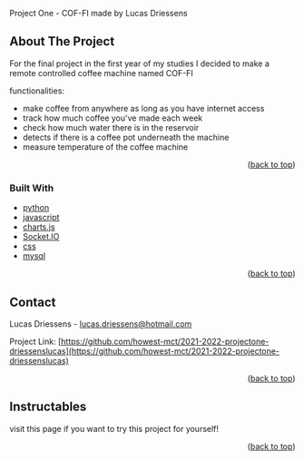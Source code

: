 <div id="top"></div>

Project One - COF-FI
made by Lucas Driessens



<!-- ABOUT THE PROJECT -->
## About The Project



For the final project in the first year of my studies I decided to make a remote controlled coffee machine named COF-FI

functionalities:
* make coffee from anywhere as long as you have internet access
* track how much coffee you've made each week
* check how much water there is in the reservoir
* detects if there is a coffee pot underneath the machine
* measure temperature of the coffee machine


<p align="right">(<a href="#top">back to top</a>)</p>



### Built With

* [python](https://www.python.org/)
* [javascript](https://www.javascript.com/)
* [charts.js](https://www.chartjs.org/)
* [Socket.IO](https://socket.io/)
* [css](https://developer.mozilla.org/en-US/docs/Web/CSS)
* [mysql](https://www.mysql.com/)

<p align="right">(<a href="#top">back to top</a>)</p>


<!-- CONTACT -->
## Contact

Lucas Driessens - lucas.driessens@hotmail.com

Project Link: [https://github.com/howest-mct/2021-2022-projectone-driessenslucas](https://github.com/howest-mct/2021-2022-projectone-driessenslucas)

<p align="right">(<a href="#top">back to top</a>)</p>


## Instructables
visit this page if you want to try this project for yourself!

<p align="right">(<a href="#top">back to top</a>)</p>
